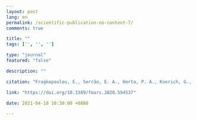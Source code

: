 ```yaml
---
layout: post
lang: en
permalink: /scientific-publication-no-content-7/
comments: true

title: ""
tags: ['', '', '']

type: "journal"
featured: "false"

description: ""

citation: "Fragkopoulou, E., Serrão, E. A., Horta, P. A., Koerich, G., and Assis, J. (2021). Bottom Trawling Threatens Future Climate Refugia of Rhodoliths Globally. Frontiers in Marine Science."

link: "https://doi.org/10.3389/fmars.2020.594537"

date: 2021-04-18 10:30:00 +0800

---
```

